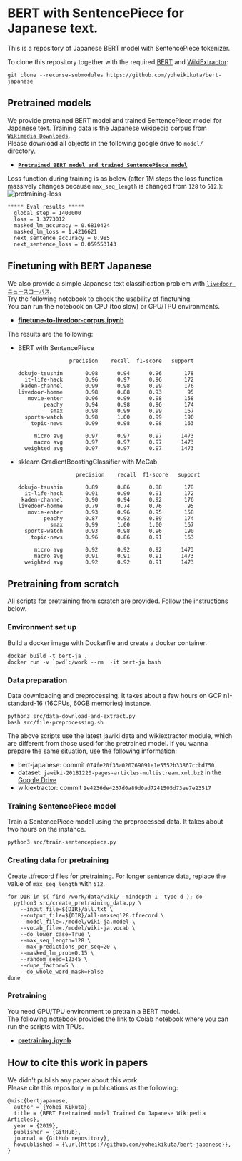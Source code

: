 # BERT with SentencePiece for Japanese text.
This is a repository of Japanese BERT model with SentencePiece tokenizer.  

To clone this repository together with the required
[BERT](https://github.com/google-research/bert) and 
[WikiExtractor](https://github.com/attardi/wikiextractor):

    git clone --recurse-submodules https://github.com/yoheikikuta/bert-japanese

## Pretrained models
We provide pretrained BERT model and trained SentencePiece model for Japanese text.
Training data is the Japanese wikipedia corpus from [`Wikimedia Downloads`](https://dumps.wikimedia.org/).  
Please download all objects in the following google drive to `model/` directory.
- **[`Pretrained BERT model and trained SentencePiece model`](https://drive.google.com/drive/folders/1Zsm9DD40lrUVu6iAnIuTH2ODIkh-WM-O?usp=sharing)** 

Loss function during training is as below (after 1M steps the loss function massively changes because `max_seq_length` is changed from `128` to `512`.):
![pretraining-loss](pretraining-loss.png)

```
***** Eval results *****
  global_step = 1400000
  loss = 1.3773012
  masked_lm_accuracy = 0.6810424
  masked_lm_loss = 1.4216621
  next_sentence_accuracy = 0.985
  next_sentence_loss = 0.059553143
```

## Finetuning with BERT Japanese
We also provide a simple Japanese text classification problem with [`livedoor ニュースコーパス`](https://www.rondhuit.com/download.html).  
Try the following notebook to check the usability of finetuning.  
You can run the notebook on CPU (too slow) or GPU/TPU environments.
- **[finetune-to-livedoor-corpus.ipynb](https://github.com/yoheikikuta/bert-japanese/blob/master/notebook/finetune-to-livedoor-corpus.ipynb)**

The results are the following:
- BERT with SentencePiece
  ```
                  precision    recall  f1-score   support

  dokujo-tsushin       0.98      0.94      0.96       178
    it-life-hack       0.96      0.97      0.96       172
   kaden-channel       0.99      0.98      0.99       176
  livedoor-homme       0.98      0.88      0.93        95
     movie-enter       0.96      0.99      0.98       158
          peachy       0.94      0.98      0.96       174
            smax       0.98      0.99      0.99       167
    sports-watch       0.98      1.00      0.99       190
      topic-news       0.99      0.98      0.98       163

       micro avg       0.97      0.97      0.97      1473
       macro avg       0.97      0.97      0.97      1473
    weighted avg       0.97      0.97      0.97      1473
  ```
- sklearn GradientBoostingClassifier with MeCab
  ```
                    precision    recall  f1-score   support

  dokujo-tsushin       0.89      0.86      0.88       178
    it-life-hack       0.91      0.90      0.91       172
   kaden-channel       0.90      0.94      0.92       176
  livedoor-homme       0.79      0.74      0.76        95
     movie-enter       0.93      0.96      0.95       158
          peachy       0.87      0.92      0.89       174
            smax       0.99      1.00      1.00       167
    sports-watch       0.93      0.98      0.96       190
      topic-news       0.96      0.86      0.91       163

       micro avg       0.92      0.92      0.92      1473
       macro avg       0.91      0.91      0.91      1473
    weighted avg       0.92      0.92      0.91      1473
  ```



## Pretraining from scratch
All scripts for pretraining from scratch are provided.
Follow the instructions below.

### Environment set up
Build a docker image with Dockerfile and create a docker container.

```
docker build -t bert-ja .
docker run -v `pwd`:/work --rm  -it bert-ja bash
```

### Data preparation
Data downloading and preprocessing.
It takes about a few hours on GCP n1-standard-16 (16CPUs, 60GB memories) instance.

```
python3 src/data-download-and-extract.py
bash src/file-preprocessing.sh
```

The above scripts use the latest jawiki data and wikiextractor module, which are different from those used for the pretrained model.
If you wanna prepare the same situation, use the following information:

- bert-japanese: commit `074fe20f33a020769091e1e5552b33867ccbd750`
- dataset: `jawiki-20181220-pages-articles-multistream.xml.bz2` in the [Google Drive](https://drive.google.com/drive/folders/1Zsm9DD40lrUVu6iAnIuTH2ODIkh-WM-O?usp=sharing)
- wikiextractor: commit `1e4236de4237d0a89d0ad7241505d73ee7e23517`

### Training SentencePiece model
Train a SentencePiece model using the preprocessed data.
It takes about two hours on the instance.

```
python3 src/train-sentencepiece.py
```

### Creating data for pretraining
Create .tfrecord files for pretraining.
For longer sentence data, replace the value of `max_seq_length` with `512`.

```
for DIR in $( find /work/data/wiki/ -mindepth 1 -type d ); do 
  python3 src/create_pretraining_data.py \
    --input_file=${DIR}/all.txt \
    --output_file=${DIR}/all-maxseq128.tfrecord \
    --model_file=./model/wiki-ja.model \
    --vocab_file=./model/wiki-ja.vocab \
    --do_lower_case=True \
    --max_seq_length=128 \
    --max_predictions_per_seq=20 \
    --masked_lm_prob=0.15 \
    --random_seed=12345 \
    --dupe_factor=5 \
    --do_whole_word_mask=False
done
```

### Pretraining
You need GPU/TPU environment to pretrain a BERT model.  
The following notebook provides the link to Colab notebook where you can run the scripts with TPUs.

- **[pretraining.ipynb](https://github.com/yoheikikuta/bert-japanese/blob/master/notebook/pretraining.ipynb)**


## How to cite this work in papers
We didn't publish any paper about this work.  
Please cite this repository in publications as the following:

```
@misc{bertjapanese,
  author = {Yohei Kikuta},
  title = {BERT Pretrained model Trained On Japanese Wikipedia Articles},
  year = {2019},
  publisher = {GitHub},
  journal = {GitHub repository},
  howpublished = {\url{https://github.com/yoheikikuta/bert-japanese}},
}
```
